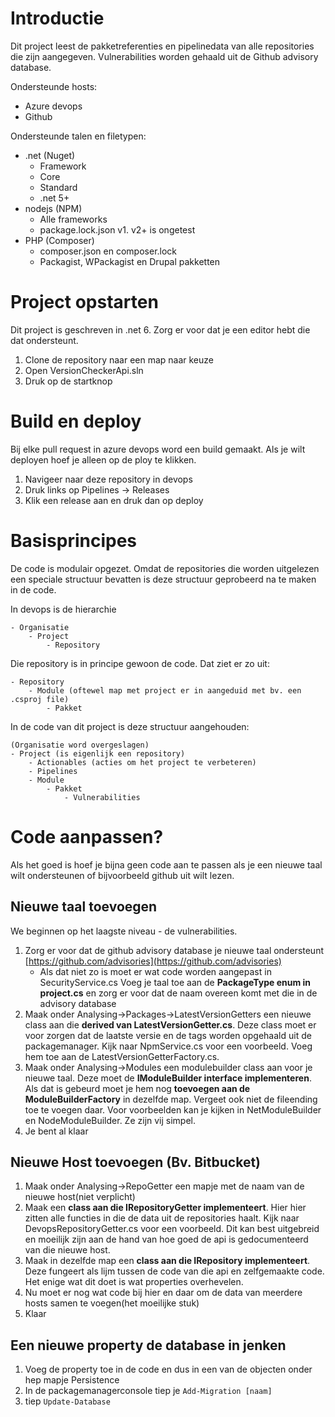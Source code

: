 # Introductie
Dit project leest de pakketreferenties en pipelinedata van alle repositories die zijn aangegeven. Vulnerabilities worden gehaald uit de Github advisory database.

Ondersteunde hosts:
- Azure devops
- Github

Ondersteunde talen en filetypen:
- .net (Nuget)
	- Framework
	- Core
	- Standard
	- .net 5+
- nodejs (NPM) 
	- Alle frameworks
	- package.lock.json v1. v2+ is ongetest
- PHP (Composer) 
	- composer.json en composer.lock
	- Packagist, WPackagist en Drupal pakketten

# Project opstarten
Dit project is geschreven in .net 6. Zorg er voor dat je een editor hebt die dat ondersteunt.

1. Clone de repository naar een map naar keuze
2. Open VersionCheckerApi.sln
3. Druk op de startknop

# Build en deploy
Bij elke pull request in azure devops word een build gemaakt. Als je wilt deployen hoef je alleen op de ploy te klikken.

1. Navigeer naar deze repository in devops
2. Druk links op Pipelines -> Releases
3. Klik een release aan en druk dan op deploy

# Basisprincipes
De code is modulair opgezet. Omdat de repositories die worden uitgelezen een speciale structuur bevatten is deze structuur geprobeerd na te maken in de code.

In devops is de hierarchie
```
- Organisatie
	- Project
		- Repository
```

Die repository is in principe gewoon de code. Dat ziet er zo uit:
```
- Repository
	- Module (oftewel map met project er in aangeduid met bv. een .csproj file)
		- Pakket
```

In de code van dit project is deze structuur aangehouden:
```
(Organisatie word overgeslagen)
- Project (is eigenlijk een repository)
	- Actionables (acties om het project te verbeteren)
	- Pipelines
	- Module
		- Pakket
			- Vulnerabilities
```

# Code aanpassen?
Als het goed is hoef je bijna geen code aan te passen als je een nieuwe taal wilt ondersteunen of bijvoorbeeld github uit wilt lezen.

## Nieuwe taal toevoegen
We beginnen op het laagste niveau - de vulnerabilities.

1. Zorg er voor dat de github advisory database je nieuwe taal ondersteunt [https://github.com/advisories](https://github.com/advisories)
	- Als dat niet zo is moet er wat code worden aangepast in SecurityService.cs
Voeg je taal toe aan de **PackageType enum in project.cs** en zorg er voor dat de naam overeen komt met die in de advisory database
2. Maak onder Analysing->Packages->LatestVersionGetters een nieuwe class aan die **derived van LatestVersionGetter.cs**.
Deze class moet er voor zorgen dat de laatste versie en de tags worden opgehaald uit de packagemanager. Kijk naar NpmService.cs voor een voorbeeld.
Voeg hem toe aan de LatestVersionGetterFactory.cs.
3. Maak onder Analysing->Modules een modulebuilder class aan voor je nieuwe taal. Deze moet de **IModuleBuilder interface implementeren**.
Als dat is gebeurd moet je hem nog **toevoegen aan de ModuleBuilderFactory** in dezelfde map. Vergeet ook niet de fileending toe te voegen daar.
Voor voorbeelden kan je kijken in NetModuleBuilder en NodeModuleBuilder. Ze zijn vij simpel.
4. Je bent al klaar

## Nieuwe Host toevoegen (Bv. Bitbucket)

1. Maak onder Analysing->RepoGetter een mapje met de naam van de nieuwe host(niet verplicht)
2. Maak een **class aan die IRepositoryGetter implementeert**. Hier hier zitten alle functies in die de data uit de repositories haalt.
Kijk naar DevopsRepositoryGetter.cs voor een voorbeeld. Dit kan best uitgebreid en moeilijk zijn aan de hand van hoe goed de api is
gedocumenteerd van die nieuwe host.
3. Maak in dezelfde map een **class aan die IRepository implementeert**. Deze fungeert als lijm tussen de code van die api en zelfgemaakte code.
Het enige wat dit doet is wat properties overhevelen.
4. Nu moet er nog wat code bij hier en daar om de data van meerdere hosts samen te voegen(het moeilijke stuk)
5. Klaar

## Een nieuwe property de database in jenken
1. Voeg de property toe in de code en dus in een van de objecten onder hep mapje Persistence
2. In de packagemanagerconsole tiep je `Add-Migration [naam]`
3. tiep `Update-Database`